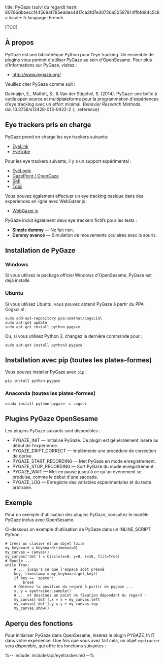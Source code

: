 title: PyGaze (suivi du regard)
hash: 80766dbbeccf44569af795eddea4817ca3fd7e30726a50587814ffbfd94c5c8a
locale: fr
language: French

[TOC]

## À propos

PyGaze est une bibliothèque Python pour l'eye tracking. Un ensemble de plugins vous permet d'utiliser PyGaze au sein d'OpenSesame. Pour plus d'informations sur PyGaze, visitez :

- <http://www.pygaze.org/>

Veuillez citer PyGaze comme suit :

Dalmaijer, E., Mathôt, S., & Van der Stigchel, S. (2014). PyGaze: une boîte à outils open source et multiplateforme pour la programmation d'expériences d'eye tracking avec un effort minimal. *Behavior Research Methods*. doi:10.3758/s13428-013-0422-2
{: .reference}

## Eye trackers pris en charge

PyGaze prend en charge les eye trackers suivants:

- [EyeLink](%link:eyelink%)
- [EyeTribe](%link:eyetribe%)

Pour les eye trackers suivants, il y a un support expérimental :

- [EyeLogic](%link:eyelogic%)
- [GazePoint / OpenGaze](%link:gazepoint%)
- [SMI](%link:smi%)
- [Tobii](%link:tobii%)

Vous pouvez également effectuer un eye tracking basique dans des expériences en ligne avec WebGazer.js :

- [WebGazer.js](%link:webgazer%)

PyGaze inclut également deux eye trackers fictifs pour les tests :

- __Simple dummy__ — Ne fait rien.
- __Dummy avancé__ — Simulation de mouvements oculaires avec la souris.

## Installation de PyGaze

### Windows

Si vous utilisez le package officiel Windows d'OpenSesame, PyGaze est déjà installé.

### Ubuntu

Si vous utilisez Ubuntu, vous pouvez obtenir PyGaze à partir du PPA Cogsci.nl :

```
sudo add-apt-repository ppa:smathot/cogscinl
sudo apt-get update
sudo apt-get install python-pygaze
```

Ou, si vous utilisez Python 3, changez la dernière commande pour :

```
sudo apt-get install python3-pygaze
```

## Installation avec pip (toutes les plates-formes)

Vous pouvez installer PyGaze avec `pip` :

```
pip install python-pygaze
```

### Anaconda (toutes les plates-formes)

```
conda install python-pygaze -c cogsci
```

## Plugins PyGaze OpenSesame

Les plugins PyGaze suivants sont disponibles :

- PYGAZE_INIT — Initialise PyGaze. Ce plugin est généralement inséré au début de l'expérience.
- PYGAZE_DRIFT_CORRECT — Implémente une procédure de correction de dérive.
- PYGAZE_START_RECORDING — Met PyGaze en mode enregistrement.
- PYGAZE_STOP_RECORDING — Sort PyGaze du mode enregistrement.
- PYGAZE_WAIT — Met en pause jusqu'à ce qu'un événement se produise, comme le début d'une saccade.
- PYGAZE_LOG — Enregistre des variables expérimentales et du texte arbitraire.

## Exemple

Pour un exemple d'utilisation des plugins PyGaze, consultez le modèle PyGaze inclus avec OpenSesame.

Ci-dessous un exemple d'utilisation de PyGaze dans un INLINE_SCRIPT Python :

~~~ .python
# Créez un clavier et un objet toile
my_keyboard = Keyboard(timeout=0)
my_canvas = Canvas()
my_canvas['dot'] = Circle(x=0, y=0, r=10, fill=True)
# Boucle ...
while True:
	# ... jusqu'à ce que l'espace soit pressé
	key, timestamp = my_keyboard.get_key()
	if key == 'space':
		break
	# Obtenez la position du regard à partir de pygaze ...
	x, y = eyetracker.sample()
	# ... et dessinez un point de fixation dépendant du regard !
	my_canvas['dot'].x = x + my_canvas.left
	my_canvas['dot'].y = y + my_canvas.top
	my_canvas.show()
~~~

## Aperçu des fonctions

Pour initialiser PyGaze dans OpenSesame, insérez le plugin PYGAZE_INIT dans votre expérience. Une fois que vous avez fait cela, un objet `eyetracker` sera disponible, qui offre les fonctions suivantes :

%-- include: include/api/eyetracker.md --%